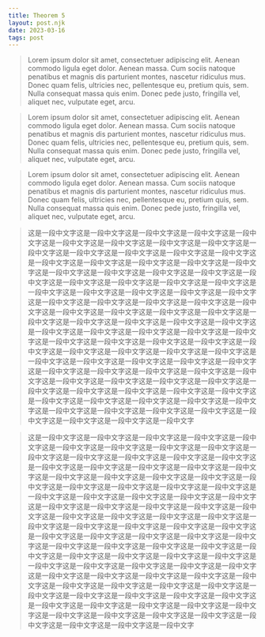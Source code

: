 ```yaml
---
title: Theorem 5
layout: post.njk
date: 2023-03-16
tags: post
---
```


> Lorem ipsum dolor sit amet, consectetuer adipiscing elit. Aenean commodo ligula eget dolor. Aenean massa. Cum sociis natoque penatibus et magnis dis parturient montes, nascetur ridiculus mus. Donec quam felis, ultricies nec, pellentesque eu, pretium quis, sem. Nulla consequat massa quis enim. Donec pede justo, fringilla vel, aliquet nec, vulputate eget, arcu.

> Lorem ipsum dolor sit amet, consectetuer adipiscing elit. Aenean commodo ligula eget dolor. Aenean massa. Cum sociis natoque penatibus et magnis dis parturient montes, nascetur ridiculus mus. Donec quam felis, ultricies nec, pellentesque eu, pretium quis, sem. Nulla consequat massa quis enim. Donec pede justo, fringilla vel, aliquet nec, vulputate eget, arcu.

> Lorem ipsum dolor sit amet, consectetuer adipiscing elit. Aenean commodo ligula eget dolor. Aenean massa. Cum sociis natoque penatibus et magnis dis parturient montes, nascetur ridiculus mus. Donec quam felis, ultricies nec, pellentesque eu, pretium quis, sem. Nulla consequat massa quis enim. Donec pede justo, fringilla vel, aliquet nec, vulputate eget, arcu.

> 这是一段中文字这是一段中文字这是一段中文字这是一段中文字这是一段中文字这是一段中文字这是一段中文字这是一段中文字这是一段中文字这是一段中文字这是一段中文字这是一段中文字这是一段中文字这是一段中文字这是一段中文字这是一段中文字这是一段中文字这是一段中文字这是一段中文字这是一段中文字这是一段中文字这是一段中文字这是一段中文字这是一段中文字这是一段中文字这是一段中文字这是一段中文字这是一段中文字这是一段中文字这是一段中文字这是一段中文字这是一段中文字这是一段中文字这是一段中文字这是一段中文字这是一段中文字这是一段中文字这是一段中文字这是一段中文字这是一段中文字这是一段中文字这是一段中文字这是一段中文字这是一段中文字这是一段中文字这是一段中文字这是一段中文字这是一段中文字这是一段中文字这是一段中文字这是一段中文字这是一段中文字这是一段中文字这是一段中文字这是一段中文字这是一段中文字这是一段中文字这是一段中文字这是一段中文字这是一段中文字这是一段中文字这是一段中文字这是一段中文字这是一段中文字这是一段中文字这是一段中文字这是一段中文字这是一段中文字这是一段中文字这是一段中文字这是一段中文字这是一段中文字这是一段中文字这是一段中文字这是一段中文字这是一段中文字这是一段中文字这是一段中文字这是一段中文字这是一段中文字这是一段中文字这是一段中文字这是一段中文字这是一段中文字这是一段中文字这是一段中文字这是一段中文字这是一段中文字这是一段中文字这是一段中文字这是一段中文字这是一段中文字这是一段中文字

> 这是一段中文字这是一段中文字这是一段中文字这是一段中文字这是一段中文字这是一段中文字这是一段中文字这是一段中文字这是一段中文字这是一段中文字这是一段中文字这是一段中文字这是一段中文字这是一段中文字这是一段中文字这是一段中文字这是一段中文字这是一段中文字这是一段中文字这是一段中文字这是一段中文字这是一段中文字这是一段中文字这是一段中文字这是一段中文字这是一段中文字这是一段中文字这是一段中文字这是一段中文字这是一段中文字这是一段中文字这是一段中文字这是一段中文字这是一段中文字这是一段中文字这是一段中文字这是一段中文字这是一段中文字这是一段中文字这是一段中文字这是一段中文字这是一段中文字这是一段中文字这是一段中文字这是一段中文字这是一段中文字这是一段中文字这是一段中文字这是一段中文字这是一段中文字这是一段中文字这是一段中文字这是一段中文字这是一段中文字这是一段中文字这是一段中文字这是一段中文字这是一段中文字这是一段中文字这是一段中文字这是一段中文字这是一段中文字这是一段中文字这是一段中文字这是一段中文字这是一段中文字这是一段中文字这是一段中文字这是一段中文字这是一段中文字这是一段中文字这是一段中文字这是一段中文字这是一段中文字这是一段中文字这是一段中文字这是一段中文字这是一段中文字这是一段中文字这是一段中文字这是一段中文字这是一段中文字这是一段中文字这是一段中文字这是一段中文字这是一段中文字这是一段中文字这是一段中文字这是一段中文字这是一段中文字这是一段中文字这是一段中文字这是一段中文字
